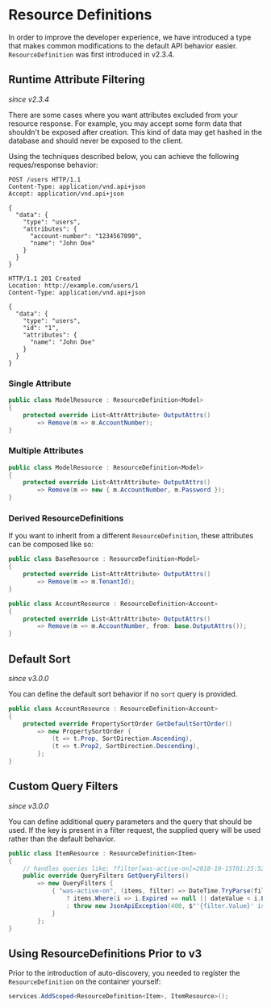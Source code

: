# Resource Definitions

In order to improve the developer experience, we have introduced a type that makes
common modifications to the default API behavior easier. `ResourceDefinition` was first introduced in v2.3.4.

## Runtime Attribute Filtering

_since v2.3.4_

There are some cases where you want attributes excluded from your resource response.
For example, you may accept some form data that shouldn't be exposed after creation.
This kind of data may get hashed in the database and should never be exposed to the client.

Using the techniques described below, you can achieve the following reques/response behavior:

```http
POST /users HTTP/1.1
Content-Type: application/vnd.api+json
Accept: application/vnd.api+json

{
  "data": {
    "type": "users",
    "attributes": {
      "account-number": "1234567890",
      "name": "John Doe"
    }
  }
}
```

```http
HTTP/1.1 201 Created
Location: http://example.com/users/1
Content-Type: application/vnd.api+json

{
  "data": {
    "type": "users",
    "id": "1",
    "attributes": {
      "name": "John Doe"
    }
  }
}
```

### Single Attribute

```c#
public class ModelResource : ResourceDefinition<Model>
{
    protected override List<AttrAttribute> OutputAttrs()
        => Remove(m => m.AccountNumber);
}
```

### Multiple Attributes

```c#
public class ModelResource : ResourceDefinition<Model>
{
    protected override List<AttrAttribute> OutputAttrs()
        => Remove(m => new { m.AccountNumber, m.Password });
}
```

### Derived ResourceDefinitions

If you want to inherit from a different `ResourceDefinition`, these attributes can be composed like so:

```c#
public class BaseResource : ResourceDefinition<Model>
{
    protected override List<AttrAttribute> OutputAttrs()
        => Remove(m => m.TenantId);
}

public class AccountResource : ResourceDefinition<Account>
{
    protected override List<AttrAttribute> OutputAttrs()
        => Remove(m => m.AccountNumber, from: base.OutputAttrs());
}
```

## Default Sort

_since v3.0.0_

You can define the default sort behavior if no `sort` query is provided.

```c#
public class AccountResource : ResourceDefinition<Account>
{
    protected override PropertySortOrder GetDefaultSortOrder()
        => new PropertySortOrder {
            (t => t.Prop, SortDirection.Ascending),
            (t => t.Prop2, SortDirection.Descending),
        };
}
```

## Custom Query Filters

_since v3.0.0_

You can define additional query parameters and the query that should be used.
If the key is present in a filter request, the supplied query will be used rather than the default behavior.

```c#
public class ItemResource : ResourceDefinition<Item>
{
    // handles queries like: ?filter[was-active-on]=2018-10-15T01:25:52Z
    public override QueryFilters GetQueryFilters()
        => new QueryFilters {            
            { "was-active-on", (items, filter) => DateTime.TryParse(filter.Value, out dateValue)
                ? items.Where(i => i.Expired == null || dateValue < i.Expired)
                : throw new JsonApiException(400, $"'{filter.Value}' is not a valid date.")
            }
        };
}
```

## Using ResourceDefinitions Prior to v3

Prior to the introduction of auto-discovery, you needed to register the
`ResourceDefinition` on the container yourself:

```c#
services.AddScoped<ResourceDefinition<Item>, ItemResource>();
```
